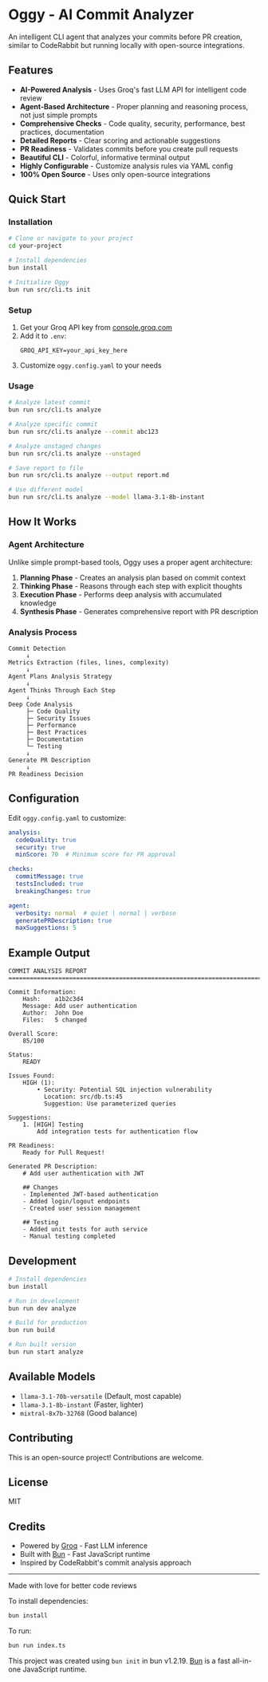 # Oggy - AI Commit Analyzer

An intelligent CLI agent that analyzes your commits before PR creation, similar to CodeRabbit but running locally with open-source integrations.

## Features

- **AI-Powered Analysis** - Uses Groq's fast LLM API for intelligent code review
- **Agent-Based Architecture** - Proper planning and reasoning process, not just simple prompts
- **Comprehensive Checks** - Code quality, security, performance, best practices, documentation
- **Detailed Reports** - Clear scoring and actionable suggestions
- **PR Readiness** - Validates commits before you create pull requests
- **Beautiful CLI** - Colorful, informative terminal output
- **Highly Configurable** - Customize analysis rules via YAML config
- **100% Open Source** - Uses only open-source integrations

## Quick Start

### Installation

```bash
# Clone or navigate to your project
cd your-project

# Install dependencies
bun install

# Initialize Oggy
bun run src/cli.ts init
```

### Setup

1. Get your Groq API key from [console.groq.com](https://console.groq.com)
2. Add it to `.env`:
    ```
    GROQ_API_KEY=your_api_key_here
    ```
3. Customize `oggy.config.yaml` to your needs

### Usage

```bash
# Analyze latest commit
bun run src/cli.ts analyze

# Analyze specific commit
bun run src/cli.ts analyze --commit abc123

# Analyze unstaged changes
bun run src/cli.ts analyze --unstaged

# Save report to file
bun run src/cli.ts analyze --output report.md

# Use different model
bun run src/cli.ts analyze --model llama-3.1-8b-instant
```

## How It Works

### Agent Architecture

Unlike simple prompt-based tools, Oggy uses a proper agent architecture:

1. **Planning Phase** - Creates an analysis plan based on commit context
2. **Thinking Phase** - Reasons through each step with explicit thoughts
3. **Execution Phase** - Performs deep analysis with accumulated knowledge
4. **Synthesis Phase** - Generates comprehensive report with PR description

### Analysis Process

```
Commit Detection
     ↓
Metrics Extraction (files, lines, complexity)
     ↓
Agent Plans Analysis Strategy
     ↓
Agent Thinks Through Each Step
     ↓
Deep Code Analysis
     ├─ Code Quality
     ├─ Security Issues
     ├─ Performance
     ├─ Best Practices
     ├─ Documentation
     └─ Testing
     ↓
Generate PR Description
     ↓
PR Readiness Decision
```

## Configuration

Edit `oggy.config.yaml` to customize:

```yaml
analysis:
  codeQuality: true
  security: true
  minScore: 70  # Minimum score for PR approval

checks:
  commitMessage: true
  testsIncluded: true
  breakingChanges: true

agent:
  verbosity: normal  # quiet | normal | verbose
  generatePRDescription: true
  maxSuggestions: 5
```

## Example Output

```
COMMIT ANALYSIS REPORT
================================================================================

Commit Information:
    Hash:    a1b2c3d4
    Message: Add user authentication
    Author:  John Doe
    Files:   5 changed

Overall Score:
    85/100

Status:
    READY

Issues Found:
    HIGH (1):
        • Security: Potential SQL injection vulnerability
          Location: src/db.ts:45
          Suggestion: Use parameterized queries

Suggestions:
    1. [HIGH] Testing
        Add integration tests for authentication flow

PR Readiness:
    Ready for Pull Request!

Generated PR Description:
    # Add user authentication with JWT
    
    ## Changes
    - Implemented JWT-based authentication
    - Added login/logout endpoints
    - Created user session management
    
    ## Testing
    - Added unit tests for auth service
    - Manual testing completed
```

## Development

```bash
# Install dependencies
bun install

# Run in development
bun run dev analyze

# Build for production
bun run build

# Run built version
bun run start analyze
```

## Available Models

- `llama-3.1-70b-versatile` (Default, most capable)
- `llama-3.1-8b-instant` (Faster, lighter)
- `mixtral-8x7b-32768` (Good balance)

## Contributing

This is an open-source project! Contributions are welcome.

## License

MIT

## Credits

- Powered by [Groq](https://groq.com) - Fast LLM inference
- Built with [Bun](https://bun.sh) - Fast JavaScript runtime
- Inspired by CodeRabbit's commit analysis approach

---

Made with love for better code reviews

To install dependencies:

```bash
bun install
```

To run:

```bash
bun run index.ts
```

This project was created using `bun init` in bun v1.2.19. [Bun](https://bun.com) is a fast all-in-one JavaScript runtime.
